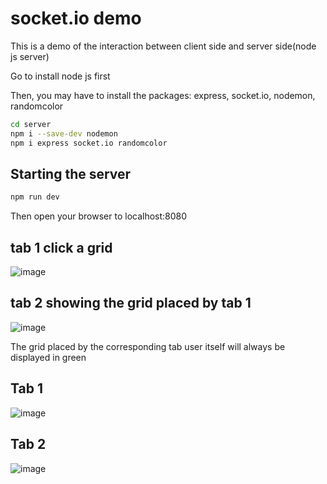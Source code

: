 # socket.io demo
This is a demo of the interaction between client side and server side(node js server)

Go to install node js first

Then, you may have to install the packages: express, socket.io, nodemon, randomcolor
```bash
cd server
npm i --save-dev nodemon
npm i express socket.io randomcolor
```
## Starting the server
```bash
npm run dev
```
Then open your browser to localhost:8080

## tab 1 click a grid
![image](https://user-images.githubusercontent.com/49149560/157738857-e2beb694-8cf0-4237-9414-283db9b0e0b8.png)

## tab 2 showing the grid placed by tab 1
![image](https://user-images.githubusercontent.com/49149560/157739019-25ce6e72-82a2-4c01-beca-fd03bc148cd0.png)

The grid placed by the corresponding tab user itself will always be displayed in green
## Tab 1
![image](https://user-images.githubusercontent.com/49149560/157739421-61ba2e2e-56c3-4faf-a0e7-5441049f78ba.png)
## Tab 2
![image](https://user-images.githubusercontent.com/49149560/157739475-43c243ac-f643-444a-aec5-0a2b5524d051.png)
